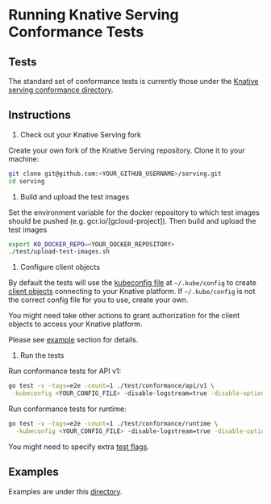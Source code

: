 # Running Knative Serving Conformance Tests

## Tests

The standard set of conformance tests is currently those under the [Knative
serving conformance directory](https://github.com/knative/serving/tree/main/test/conformance).

## Instructions

1. Check out your Knative Serving fork

Create your own fork of the Knative Serving repository. Clone it to your machine:

```sh
git clone git@github.com:<YOUR_GITHUB_USERNAME>/serving.git
cd serving
```

1. Build and upload the test images

Set the environment variable for the docker repository to which test images should be pushed (e.g. gcr.io/[gcloud-project]).
Then build and upload the test images

```sh
export KO_DOCKER_REPO=<YOUR_DOCKER_REPOSITORY>
./test/upload-test-images.sh
```

1. Configure client objects

By default the tests will use the
[kubeconfig file](https://kubernetes.io/docs/concepts/configuration/organize-cluster-access-kubeconfig/)
at `~/.kube/config` to create [client objects](https://github.com/knative/serving/blob/ff30afc5fa738236181f50bc2e480061ad5a097d/test/clients.go#L45)
connecting to your Knative platform. If `~/.kube/config` is not the correct
config file for you to use, create your own.

You might need take other actions to grant authorization for the client objects to access
your Knative platform.

Please see [example](#examples) section for details.

1. Run the tests

Run conformance tests for API v1:

```sh
go test -v -tags=e2e -count=1 ./test/conformance/api/v1 \
 -kubeconfig <YOUR_CONFIG_FILE> -disable-logstream=true -disable-optional-api=true
```

Run conformance tests for runtime:

```sh
go test -v -tags=e2e -count=1 ./test/conformance/runtime \
  -kubeconfig <YOUR_CONFIG_FILE> -disable-logstream=true -disable-optional-api=true
```

You might need to specify extra [test flags](https://github.com/knative/serving/blob/main/test/e2e_flags.go).

## Examples

Examples are under this [directory](./examples/serving/).